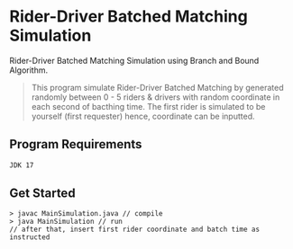 # Rider-Driver Batched Matching Simulation
Rider-Driver Batched Matching Simulation using Branch and Bound Algorithm.
> This program simulate Rider-Driver Batched Matching by generated randomly between 0 - 5 riders & drivers with random coordinate in each second of bacthing time.
> The first rider is simulated to be yourself (first requester) hence, coordinate can be inputted.

## Program Requirements
```markdown
JDK 17

```

## Get Started

```
> javac MainSimulation.java // compile
> java MainSimulation // run
// after that, insert first rider coordinate and batch time as instructed
````
